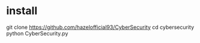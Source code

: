 # install
git clone https://github.com/hazelofficial93/CyberSecurity
cd cybersecurity
python CyberSecurity.py

